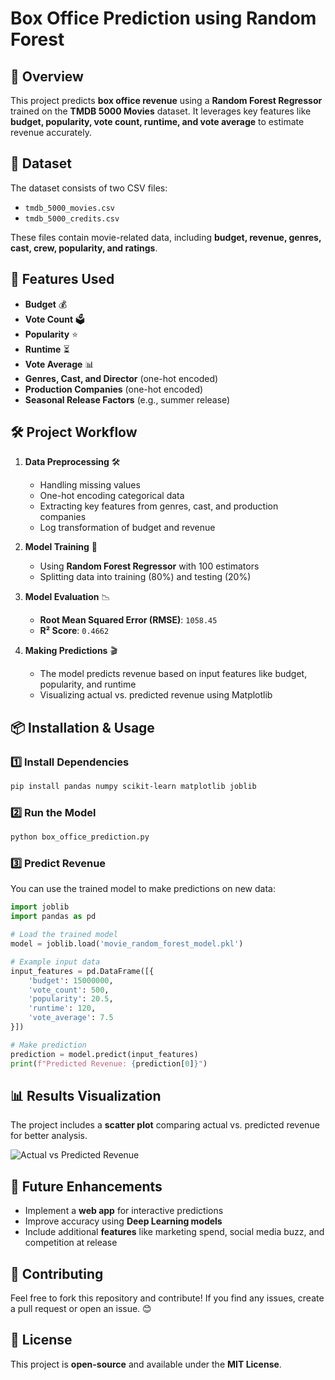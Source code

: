 # Box Office Prediction using Random Forest

## 📌 Overview
This project predicts **box office revenue** using a **Random Forest Regressor** trained on the **TMDB 5000 Movies** dataset. It leverages key features like **budget, popularity, vote count, runtime, and vote average** to estimate revenue accurately.

## 📂 Dataset
The dataset consists of two CSV files:
- `tmdb_5000_movies.csv`
- `tmdb_5000_credits.csv`

These files contain movie-related data, including **budget, revenue, genres, cast, crew, popularity, and ratings**.

## 🔧 Features Used
- **Budget** 💰
- **Vote Count** 🗳️
- **Popularity** ⭐
- **Runtime** ⏳
- **Vote Average** 📊
- **Genres, Cast, and Director** (one-hot encoded)
- **Production Companies** (one-hot encoded)
- **Seasonal Release Factors** (e.g., summer release)

## 🛠️ Project Workflow
1. **Data Preprocessing** 🛠️
   - Handling missing values
   - One-hot encoding categorical data
   - Extracting key features from genres, cast, and production companies
   - Log transformation of budget and revenue

2. **Model Training** 🚀
   - Using **Random Forest Regressor** with 100 estimators
   - Splitting data into training (80%) and testing (20%)

3. **Model Evaluation** 📉
   - **Root Mean Squared Error (RMSE)**: `1058.45`
   - **R² Score**: `0.4662`
   
4. **Making Predictions** 🎬
   - The model predicts revenue based on input features like budget, popularity, and runtime
   - Visualizing actual vs. predicted revenue using Matplotlib

## 📦 Installation & Usage
### 1️⃣ Install Dependencies
```bash
pip install pandas numpy scikit-learn matplotlib joblib
```

### 2️⃣ Run the Model
```bash
python box_office_prediction.py
```

### 3️⃣ Predict Revenue
You can use the trained model to make predictions on new data:
```python
import joblib
import pandas as pd

# Load the trained model
model = joblib.load('movie_random_forest_model.pkl')

# Example input data
input_features = pd.DataFrame([{
    'budget': 15000000,
    'vote_count': 500,
    'popularity': 20.5,
    'runtime': 120,
    'vote_average': 7.5
}])

# Make prediction
prediction = model.predict(input_features)
print(f"Predicted Revenue: {prediction[0]}")
```

## 📊 Results Visualization
The project includes a **scatter plot** comparing actual vs. predicted revenue for better analysis.

![Actual vs Predicted Revenue](path/to/your/plot.png)

## 🚀 Future Enhancements
- Implement a **web app** for interactive predictions
- Improve accuracy using **Deep Learning models**
- Include additional **features** like marketing spend, social media buzz, and competition at release

## 🤝 Contributing
Feel free to fork this repository and contribute! If you find any issues, create a pull request or open an issue. 😊

## 📜 License
This project is **open-source** and available under the **MIT License**.

